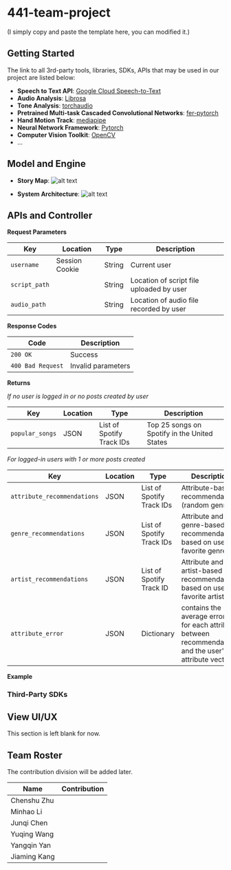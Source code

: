 # 441-team-project

(I simply copy and paste the template here, you can modified it.)

## Getting Started

The link to all 3rd-party tools, libraries, SDKs, APIs that may be used in our project are listed below:

+ **Speech to Text API**: [Google Cloud Speech-to-Text](https://cloud.google.com/speech-to-text)
+ **Audio Analysis**: [Librosa](https://librosa.org/doc/latest/index.html)
+ **Tone Analysis**: [torchaudio](https://pytorch.org/audio/stable/index.html)
+ **Pretrained Multi-task Cascaded Convolutional Networks**: [fer-pytorch](https://pypi.org/project/fer-pytorch/)
+ **Hand Motion Track**: [mediapipe](https://google.github.io/mediapipe/)
+ **Neural Network Framework**: [Pytorch](https://pytorch.org/)
+ **Computer Vision Toolkit**: [OpenCV](https://pypi.org/project/opencv-python/)
+ ...

## Model and Engine

+ **Story Map**:
![alt text](https://github.com/LeoLMH/441-team-project/blob/main/storymap.png?raw=true)

+ **System Architecture**:
![alt text](https://github.com/LeoLMH/441-team-project/blob/main/architecture.png?raw=true)




## APIs and Controller

**Request Parameters**

| Key           | Location       | Type   | Description                              |
| ------------- | -------------- | ------ | ---------------------------------------- |
| `username`    | Session Cookie | String | Current user                             |
| `script_path` |                | String | Location of script file uploaded by user |
| `audio_path`  |                | String | Location of audio file recorded by user  |

**Response Codes**

| Code              | Description        |
| ----------------- | ------------------ |
| `200 OK`          | Success            |
| `400 Bad Request` | Invalid parameters |

**Returns**

*If no user is logged in or no posts created by user*

| Key             | Location | Type                      | Description                                  |
| --------------- | -------- | ------------------------- | -------------------------------------------- |
| `popular_songs` | JSON     | List of Spotify Track IDs | Top 25 songs on Spotify in the United States |

*For logged-in users with 1 or more posts created*

| Key                         | Location | Type                      | Description                                                  |
| --------------------------- | -------- | ------------------------- | ------------------------------------------------------------ |
| `attribute_recommendations` | JSON     | List of Spotify Track IDs | Attribute-based recommendations (random genres)              |
| `genre_recommendations`     | JSON     | List of Spotify Track IDs | Attribute and genre-based recommendations based on user's favorite genres |
| `artist_recommendations`    | JSON     | List of Spotify Track ID  | Attribute and artist-based recommendations based on user's favorite artists |
| `attribute_error`           | JSON     | Dictionary                | contains the average error % for each attribute between recommendation and the user's attribute vector. |

**Example**



### Third-Party SDKs

## View UI/UX

This section is left blank for now.

## Team Roster

The contribution division will be added later.

| Name         | Contribution |
| ------------ | ------------ |
| Chenshu Zhu  |              |
| Minhao Li    |              |
| Junqi Chen   |              |
| Yuqing Wang  |              |
| Yangqin Yan  |              |
| Jiaming Kang |              |

